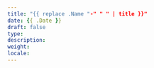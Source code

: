 ```yaml
---
title: "{{ replace .Name "-" " " | title }}"
date: {{ .Date }}
draft: false
type: 
description:
weight:
locale:
---
```

